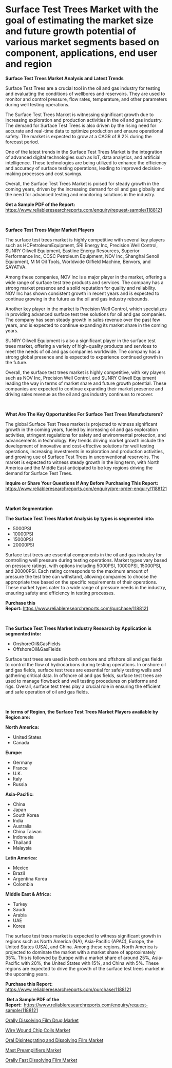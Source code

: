 <p><h1>Surface Test Trees Market with the goal of estimating the market size and future growth potential of various market segments based on component, applications, end user and region</h1></p><p><strong>Surface Test Trees Market Analysis and Latest Trends</strong></p>
<p><p>Surface Test Trees are a crucial tool in the oil and gas industry for testing and evaluating the conditions of wellbores and reservoirs. They are used to monitor and control pressure, flow rates, temperature, and other parameters during well testing operations.</p><p>The Surface Test Trees Market is witnessing significant growth due to increasing exploration and production activities in the oil and gas industry. The demand for Surface Test Trees is also driven by the rising need for accurate and real-time data to optimize production and ensure operational safety. The market is expected to grow at a CAGR of 8.2% during the forecast period.</p><p>One of the latest trends in the Surface Test Trees Market is the integration of advanced digital technologies such as IoT, data analytics, and artificial intelligence. These technologies are being utilized to enhance the efficiency and accuracy of surface testing operations, leading to improved decision-making processes and cost savings.</p><p>Overall, the Surface Test Trees Market is poised for steady growth in the coming years, driven by the increasing demand for oil and gas globally and the need for advanced testing and monitoring solutions in the industry.</p></p>
<p><strong>Get a Sample PDF of the Report:&nbsp;</strong> <a href="https://www.reliableresearchreports.com/enquiry/request-sample/1188121">https://www.reliableresearchreports.com/enquiry/request-sample/1188121</a></p>
<p>&nbsp;</p>
<p><strong>Surface Test Trees Major Market Players</strong></p>
<p><p>The surface test trees market is highly competitive with several key players such as HCPetroleumEquipment, SRI Energy Inc, Precision Well Control, SUNRY Oilwell Equipment, Eastline Energy Resources, Superior Performance Inc, CCSC Petroleum Equipment, NOV Inc, Shanghai Senoil Equipment, M M Oil Tools, Worldwide Oilfield Machine, Benvors, and SAYATVA.</p><p>Among these companies, NOV Inc is a major player in the market, offering a wide range of surface test tree products and services. The company has a strong market presence and a solid reputation for quality and reliability. NOV Inc has shown consistent growth in recent years and is expected to continue growing in the future as the oil and gas industry rebounds.</p><p>Another key player in the market is Precision Well Control, which specializes in providing advanced surface test tree solutions for oil and gas companies. The company has seen steady growth in sales revenue over the past few years, and is expected to continue expanding its market share in the coming years.</p><p>SUNRY Oilwell Equipment is also a significant player in the surface test trees market, offering a variety of high-quality products and services to meet the needs of oil and gas companies worldwide. The company has a strong global presence and is expected to experience continued growth in the future.</p><p>Overall, the surface test trees market is highly competitive, with key players such as NOV Inc, Precision Well Control, and SUNRY Oilwell Equipment leading the way in terms of market share and future growth potential. These companies are expected to continue expanding their market presence and driving sales revenue as the oil and gas industry continues to recover.</p></p>
<p>&nbsp;</p>
<p><strong>What Are The Key Opportunities For Surface Test Trees Manufacturers?</strong></p>
<p><p>The global Surface Test Trees market is projected to witness significant growth in the coming years, fueled by increasing oil and gas exploration activities, stringent regulations for safety and environmental protection, and advancements in technology. Key trends driving market growth include the development of innovative and cost-effective solutions for well testing operations, increasing investments in exploration and production activities, and growing use of Surface Test Trees in unconventional reservoirs. The market is expected to witness steady growth in the long term, with North America and the Middle East anticipated to be key regions driving the demand for Surface Test Trees.</p></p>
<p><strong>Inquire or Share Your Questions If Any Before Purchasing This Report:</strong> <a href="https://www.reliableresearchreports.com/enquiry/pre-order-enquiry/1188121">https://www.reliableresearchreports.com/enquiry/pre-order-enquiry/1188121</a></p>
<p>&nbsp;</p>
<p><strong>Market Segmentation</strong></p>
<p><strong>The Surface Test Trees Market Analysis by types is segmented into:</strong></p>
<p><ul><li>5000PSI</li><li>10000PSI</li><li>15000PSI</li><li>20000PSI</li></ul></p>
<p><p>Surface test trees are essential components in the oil and gas industry for controlling well pressure during testing operations. Market types vary based on pressure ratings, with options including 5000PSI, 10000PSI, 15000PSI, and 20000PSI. Each rating corresponds to the maximum amount of pressure the test tree can withstand, allowing companies to choose the appropriate tree based on the specific requirements of their operations. These market types cater to a wide range of pressure needs in the industry, ensuring safety and efficiency in testing processes.</p></p>
<p><strong>Purchase this Report:&nbsp;</strong><a href="https://www.reliableresearchreports.com/purchase/1188121">https://www.reliableresearchreports.com/purchase/1188121</a></p>
<p>&nbsp;</p>
<p><strong>The Surface Test Trees Market Industry Research by Application is segmented into:</strong></p>
<p><ul><li>OnshoreOil&GasFields</li><li>OffshoreOil&GasFields</li></ul></p>
<p><p>Surface test trees are used in both onshore and offshore oil and gas fields to control the flow of hydrocarbons during testing operations. In onshore oil and gas fields, surface test trees are essential for safely testing wells and gathering critical data. In offshore oil and gas fields, surface test trees are used to manage flowback and well testing procedures on platforms and rigs. Overall, surface test trees play a crucial role in ensuring the efficient and safe operation of oil and gas fields.</p></p>
<p>&nbsp;</p>
<p><strong>In terms of Region, the Surface Test Trees Market Players available by Region are:</strong></p>
<p>
    <p> <strong> North America: </strong>
        <ul>
            <li>United States</li>
            <li>Canada</li>
        </ul>
        </p> 
    <p> <strong> Europe: </strong>
        <ul>
            <li>Germany</li>
            <li>France</li>
            <li>U.K.</li>
            <li>Italy</li>
            <li>Russia</li>
        </ul>
        </p> 
    <p> <strong> Asia-Pacific: </strong>
        <ul>
            <li>China</li>
            <li>Japan</li>
            <li>South Korea</li>
            <li>India</li>
            <li>Australia</li>
            <li>China Taiwan</li>
            <li>Indonesia</li>
            <li>Thailand</li>
            <li>Malaysia</li>
        </ul>
        </p> 
    <p> <strong> Latin America: </strong>
        <ul>
            <li>Mexico</li>
            <li>Brazil</li>
            <li>Argentina Korea</li>
            <li>Colombia</li>
        </ul>
        </p> 
    <p> <strong> Middle East & Africa: </strong>
        <ul>
            <li>Turkey</li>
            <li>Saudi</li>
            <li>Arabia</li>
            <li>UAE</li>
            <li>Korea</li>
        </ul>
    </p>
    </p>
<p><p>The surface test trees market is expected to witness significant growth in regions such as North America (NA), Asia-Pacific (APAC), Europe, the United States (USA), and China. Among these regions, North America is projected to dominate the market with a market share of approximately 35%. This is followed by Europe with a market share of around 25%, Asia-Pacific with 20%, the United States with 15%, and China with 5%. These regions are expected to drive the growth of the surface test trees market in the upcoming years.</p></p>
<p><strong>Purchase this Report: </strong><a href="https://www.reliableresearchreports.com/purchase/1188121">https://www.reliableresearchreports.com/purchase/1188121</a></p>
<p>&nbsp;<strong>Get a Sample PDF of the Report:&nbsp;&nbsp;</strong><a href="https://www.reliableresearchreports.com/enquiry/request-sample/1188121">https://www.reliableresearchreports.com/enquiry/request-sample/1188121</a></p>
<p><strong></strong></p>
<p><p><a href="https://circular-yam-9b9.notion.site/Orally-Dissolving-Film-Drug-Market-Challenges-Opportunities-and-Growth-Drivers-and-Major-Market-P-454d5bb56f5b4730a1b28fda71ac5c31">Orally Dissolving Film Drug Market</a></p><p><a href="https://view.publitas.com/reportprime-1/wire-wound-chip-coils-market-size-market-share-and-global-market-analysis-report-2024-2031/">Wire Wound Chip Coils Market</a></p><p><a href="https://copper-carbon-84f.notion.site/Oral-Disintegrating-and-Dissolving-Film-Market-Size-2024-2031-Global-Industrial-Analysis-Key-Geog-8c4e306557124c37a680f94700ae457e">Oral Disintegrating and Dissolving Film Market</a></p><p><a href="https://view.publitas.com/reportprime-1/global-mast-preamplifiers-market-size-and-market-trends-insights-and-projections-from-2024-to-2031/">Mast Preamplifiers Market</a></p><p><a href="https://cedar-agate-3da.notion.site/Orally-Fast-Dissolving-Film-Market-Analysis-and-Market-Size-Global-Industry-Overview-Market-Segmen-8c9537390c1f4af6927ec9ae962cd7a3">Orally Fast Dissolving Film Market</a></p></p>